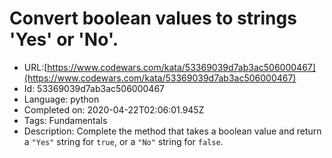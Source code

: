 # Convert boolean values to strings 'Yes' or 'No'.

 - URL:[https://www.codewars.com/kata/53369039d7ab3ac506000467](https://www.codewars.com/kata/53369039d7ab3ac506000467)
 - Id: 53369039d7ab3ac506000467
 - Language: python
 - Completed on: 2020-04-22T02:06:01.945Z
 - Tags: Fundamentals
 - Description:
Complete the method that takes a boolean value and return a `"Yes"` string for `true`, or a `"No"` string for `false`.

